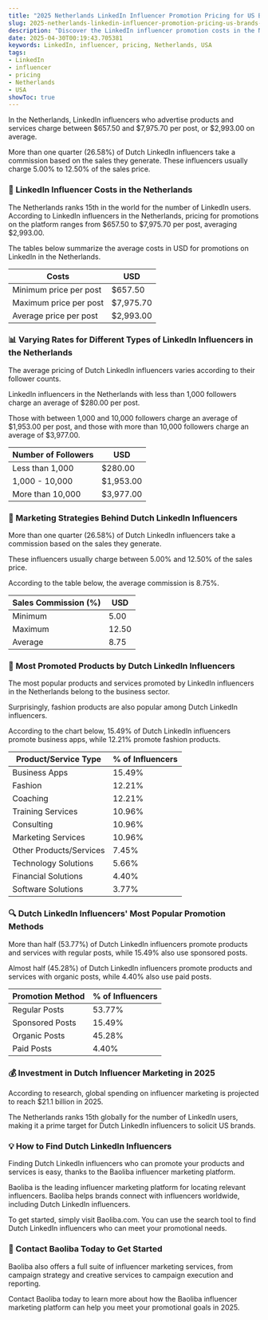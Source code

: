 ```yaml
---
title: "2025 Netherlands LinkedIn Influencer Promotion Pricing for US Brands"
slug: 2025-netherlands-linkedin-influencer-promotion-pricing-us-brands-2025-04-30
description: "Discover the LinkedIn influencer promotion costs in the Netherlands for US brands in 2025. Our detailed pricing estimates will help you budget your marketing spend."
date: 2025-04-30T00:19:43.705381
keywords: LinkedIn, influencer, pricing, Netherlands, USA
tags:
- LinkedIn
- influencer
- pricing
- Netherlands
- USA
showToc: true
---
```


In the Netherlands, LinkedIn influencers who advertise products and services charge between $657.50 and $7,975.70 per post, or $2,993.00 on average. 

More than one quarter (26.58%) of Dutch LinkedIn influencers take a commission based on the sales they generate. These influencers usually charge 5.00% to 12.50% of the sales price. 


### 👔 LinkedIn Influencer Costs in the Netherlands

The Netherlands ranks 15th in the world for the number of LinkedIn users. According to LinkedIn influencers in the Netherlands, pricing for promotions on the platform ranges from $657.50 to $7,975.70 per post, averaging $2,993.00. 

The tables below summarize the average costs in USD for promotions on LinkedIn in the Netherlands.

|  Costs      |  USD   |
|---|---|
|   Minimum price per post | $657.50 |
|   Maximum price per post | $7,975.70 |
|   Average price per post | $2,993.00 |


### 📊 Varying Rates for Different Types of LinkedIn Influencers in the Netherlands

The average pricing of Dutch LinkedIn influencers varies according to their follower counts. 

LinkedIn influencers in the Netherlands with less than 1,000 followers charge an average of $280.00 per post. 

Those with between 1,000 and 10,000 followers charge an average of $1,953.00 per post, and those with more than 10,000 followers charge an average of $3,977.00.

|  Number of Followers |  USD   |
|---|---|
|   Less than 1,000  | $280.00 |
|   1,000 - 10,000 | $1,953.00 |
|   More than 10,000 | $3,977.00 |


### 💼 Marketing Strategies Behind Dutch LinkedIn Influencers

More than one quarter (26.58%) of Dutch LinkedIn influencers take a commission based on the sales they generate. 

These influencers usually charge between 5.00% and 12.50% of the sales price. 

According to the table below, the average commission is 8.75%. 

| Sales Commission (%) |  USD   |
|---|---|
|   Minimum   |  5.00  |
|   Maximum   | 12.50  |
|   Average   |  8.75  |


### 📣 Most Promoted Products by Dutch LinkedIn Influencers

The most popular products and services promoted by LinkedIn influencers in the Netherlands belong to the business sector. 

Surprisingly, fashion products are also popular among Dutch LinkedIn influencers.

According to the chart below, 15.49% of Dutch LinkedIn influencers promote business apps, while 12.21% promote fashion products.

|  Product/Service Type |   % of Influencers   |
|---|---|
|   Business Apps | 15.49% |
|   Fashion | 12.21% | 
|   Coaching | 12.21% | 
|   Training Services | 10.96% |
|   Consulting | 10.96% |
|   Marketing Services | 10.96% |
|   Other Products/Services | 7.45% | 
|   Technology Solutions | 5.66% | 
|   Financial Solutions | 4.40% | |
|   Software Solutions |  3.77% | 


### 🔍 Dutch LinkedIn Influencers' Most Popular Promotion Methods

More than half (53.77%) of Dutch LinkedIn influencers promote products and services with regular posts, while 15.49% also use sponsored posts. 

Almost half (45.28%) of Dutch LinkedIn influencers promote products and services with organic posts, while 4.40% also use paid posts.

|  Promotion Method |   % of Influencers   |
|---|---|
|   Regular Posts | 53.77% |
|   Sponsored Posts | 15.49% | 
|   Organic Posts | 45.28% | 
|   Paid Posts | 4.40% | 


### 💰 Investment in Dutch Influencer Marketing in 2025

According to research, global spending on influencer marketing is projected to reach $21.1 billion in 2025. 

The Netherlands ranks 15th globally for the number of LinkedIn users, making it a prime target for Dutch LinkedIn influencers to solicit US brands.

### 💡 How to Find Dutch LinkedIn Influencers

Finding Dutch LinkedIn influencers who can promote your products and services is easy, thanks to the Baoliba influencer marketing platform. 

Baoliba is the leading influencer marketing platform for locating relevant influencers. Baoliba helps brands connect with influencers worldwide, including Dutch LinkedIn influencers. 

To get started, simply visit Baoliba.com. You can use the search tool to find Dutch LinkedIn influencers who can meet your promotional needs.

### 📣 Contact Baoliba Today to Get Started

Baoliba also offers a full suite of influencer marketing services, from campaign strategy and creative services to campaign execution and reporting. 

Contact Baoliba today to learn more about how the Baoliba influencer marketing platform can help you meet your promotional goals in 2025.